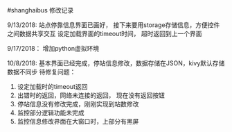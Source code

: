#shanghaibus
修改记录


9/13/2018:
站点停靠信息界面已画好， 接下来要用storage存储信息，方便控件之间数据共享交互
设定加载界面的timeout时间， 超时返回到上一个界面

9/17/2018：
增加python虚拟环境

10/8/2018:
基本界面已经完成，停站信息修改，数据存储在JSON，kivy默认存储数据不同步
待修复问题：
1. 设定加载时的timeout返回
2. 出错时的返回，网络未连接的返回， 现在没有返回按钮
3. 停站信息没有修改完成，刚刚实现到站数修改
4. 监控部分逻辑功能未完成
5. 监控信息修改界面在大窗口时，上部分有黑屏